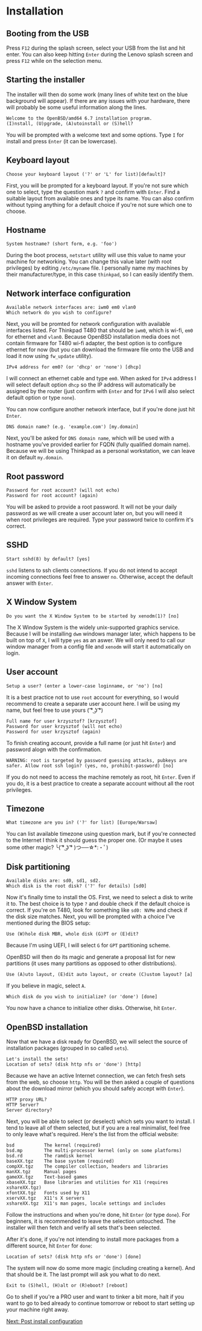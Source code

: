 # Installation

## Booting from the USB

Press `F12` during the splash screen, select your USB from the list and hit enter. 
You can also keep hitting `Enter` during the Lenovo splash screen and press `F12` while on the selection menu.

## Starting the installer

The installer will then do some work (many lines of white text on the blue background will appear). 
If there are any issues with your hardware, there will probably be some useful information along the lines.

```
Welcome to the OpenBSD/amd64 6.7 installation program.
(I)nstall, (U)pgrade, (A)utoinstall or (S)hell?
```
You will be prompted with a welcome text and some options. 
Type `I` for install and press `Enter` (it can be lowercase).

## Keyboard layout

```
Choose your keyboard layout ('?' or 'L' for list)[default]?
```

First, you will be prompted for a keyboard layout. If you're not sure which one to select, type the question mark `?` and confirm with `Enter`.
Find a suitable layout from available ones and type its name. 
You can also confirm without typing anything for a default choice if you're not sure which one to choose.

## Hostname

```
System hostname? (short form, e.g. 'foo')
```

During the boot process, `netstart` utility will use this value to name your machine for networking. 
You can change this value later (with root privileges) by editing `/etc/myname` file. 
I personally name my machines by their manufacturer/type, in this case `thinkpad`, so I can easily identify them.

## Network interface configuration

```
Available network interfaces are: iwm0 em0 vlan0
Which network do you wish to configure?
```

Next, you will be promted for network configuration with available interfaces listed. For Thinkpad T480 that should be `iwm0`, which is wi-fi, `em0` for ethernet and `vlan0`.
Because OpenBSD installation media does not contain firmware for T480 wi-fi adapter, the best option is to configure ethernet for now (but you can download the firmware file onto the USB and load it now using `fw_update` utility).

```
IPv4 address for em0? (or 'dhcp' or 'none') [dhcp]
```

I will connect an ethernet cable and type `em0`. When asked for `IPv4` address I will select default option `dhcp` so the IP address will automatically be assigned by the router (just confirm with `Enter` and for `IPv6` I will also select default option or type `none`).

You can now configure another network interface, but if you're done just hit `Enter`.

```
DNS domain name? (e.g. 'example.com') [my.domain]
```

Next, you'll be asked for `DNS domain name`, which will be used with a hostname you've provided earlier for FQDN (fully qualified domain name). 
Because we will be using Thinkpad as a personal workstation, we can leave it on default `my.domain`.

## Root password

```
Password for root account? (will not echo)
Password for root account? (again)
```

You will be asked to provide a root password. 
It will not be your daily password as we will create a user account later on, but you will need it when root privileges are required. 
Type your password twice to confirm it's correct.

## SSHD

```
Start sshd(8) by default? [yes]
```

`sshd` listens to ssh clients connections. If you do not intend to accept incoming connections feel free to answer `no`. Otherwise, accept the default answer with `Enter`.

## X Window System

```
Do you want the X Window System to be started by xenodm(1)? [no]
```

The X Window System is the widely unix-supported graphics service. Because I will be installing `dwm` windows manager later, which happens to be built on top of `X`, I will type `yes` as an aswer. We will only need to call our window manager from a config file and `xenodm` will start it automatically on login.

## User account

```
Setup a user? (enter a lower-case loginname, or 'no') [no]
```

It is a best practice not to use `root` account for everything, so I would recommend to create a separate user account here.
I will be using my name, but feel free to use yours ( ͡° ͜ʖ ͡°)

```
Full name for user krzysztof? [krzysztof]
Password for user krzysztof (will not echo)
Password for user krzysztof (again)
```

To finish creating account, provide a full name (or just hit `Enter`) and password alogn with the confirmation.

```
WARNING: root is targeted by password guessing attacks, pubkeys are safer. Allow root ssh login? (yes, no, prohibit-password) [no]
```

If you do not need to access the machine remotely as root, hit `Enter`. 
Even if you do, it is a best practice to create a separate account without all the root privileges.

## Timezone

```
What timezone are you in? ('?' for list) [Europe/Warsaw]
```

You can list available timezone using question mark, but if you're connected to the Internet I think it should guess the proper one. 
(Or maybe it uses some other magic? ╰( ͡° ͜ʖ ͡° )つ──☆*:・ﾟ)


## Disk partitioning

```
Available disks are: sd0, sd1, sd2.
Which disk is the root disk? ('?' for details) [sd0]
```

Now it's finally time to install the OS. First, we need to select a disk to write it to. 
The best choice is to type `?` and double check if the default choice is correct. 
If you're on T480, look for something like `sd0: NVMe` and check if the disk size matches. 
Next, you will be prompted with a choice I've mentioned during the BIOS setup:

```
Use (W)hole disk MBR, whole disk (G)PT or (E)dit?
```

Because I'm using UEFI, I will select `G` for `GPT` partitioning scheme.

OpenBSD will then do its magic and generate a proposal list for new partitions (it uses many partitions as opposed to other distributions).

```
Use (A)uto layout, (E)dit auto layout, or create (C)ustom layout? [a]
```

If you believe in magic, select `A`.

```
Which disk do you wish to initialize? (or 'done') [done]
```

You now have a chance to initialize other disks. Otherwise, hit `Enter`.

## OpenBSD installation

Now that we have a disk ready for OpenBSD, we will select the source of installation packages (grouped in so called `sets`).

```
Let's install the sets!
Location of sets? (disk http nfs or 'done') [http]
```

Because we have an active Internet connection, we can fetch fresh sets from the web, so choose `http`.
You will be then asked a couple of questions about the download mirror (which you should safely accept with `Enter`).

```
HTTP proxy URL?
HTTP Server?
Server directory?
```

Next, you will be able to select (or deselect) which sets you want to install. 
I tend to leave all of them selected, but if you are a real minimalist, feel free to only leave what's required.
Here's the list from the official website:

```
bsd           The kernel (required)
bsd.mp        The multi-processor kernel (only on some platforms)
bsd.rd        The ramdisk kernel
baseXX.tgz    The base system (required)
compXX.tgz    The compiler collection, headers and libraries
manXX.tgz     Manual pages
gameXX.tgz    Text-based games
xbaseXX.tgz   Base libraries and utilities for X11 (requires xshareXX.tgz)
xfontXX.tgz   Fonts used by X11
xservXX.tgz   X11's X servers
xshareXX.tgz  X11's man pages, locale settings and includes
```

Follow the instructions and when you're done, hit `Enter` (or type `done`). 
For beginners, it is recommended to leave the selection untouched.
The installer will then fetch and verify all sets that's been selected.

After it's done, if you're not intending to install more packages from a different source, hit `Enter` for `done`:

```
Location of sets? (disk http nfs or 'done') [done]
```

The system will now do some more magic (including creating a kernel). 
And that should be it. The last prompt will ask you what to do next.

```
Exit to (S)hell, (H)alt or (R)eboot? [reboot]
```

Go to shell if you're a PRO user and want to tinker a bit more, 
halt if you want to go to bed already to continue tomorrow 
or reboot to start setting up your machine right away.

[Next: Post install configuration](/configuration/03-post-install.md)

